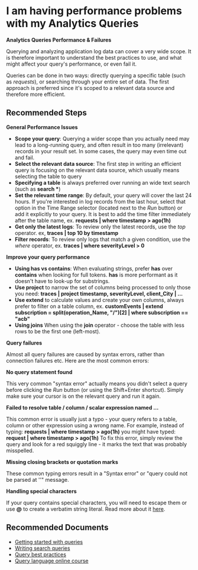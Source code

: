 <properties 
    pageTitle="I am having performance problems with my Analytics Queries"
    description="Will help assist with query errors and performance."
    infoBubbleText="Some suggestions have been found to help solve your performance issues quicker."
    service="microsoft.insights"
    resource="components"
    authors="debugthings"
    ms.author="noakuper"
    articleId="insights_analytics_performance"
    displayOrder="92"
    selfHelpType="generic"
    cloudEnvironments="public, Fairfax"
    productPesIds="15693" 
    supportTopicIds="32602201"
 />
# I am having performance problems with my Analytics Queries

**Analytics Queries Performance & Failures**<br>

Querying and analyzing application log data can cover a very wide scope. It is therefore important to understand the best practices to use, and what might affect your query's performance, or even fail it.<br>

Queries can be done in two ways: directly querying a specific table (such as *requests*), or searching through your entire set of data. The first approach is preferred since it's scoped to a relevant data source and therefore more efficient.

## **Recommended Steps**

**General Performance Issues**<br>

* **Scope your query**: Querying a wider scope than you actually need may lead to a long-running query, and often result in too many (irrelevant) records in your result set. In some cases, the query may even time out and fail.
* **Select the relevant data source**: The first step in writing an efficient query is focusing on the relevant data source, which usually means selecting the table to query
* **Specifying a table** is always preferred over running an wide text search (such as **search \***)
* **Set the relevant time range**: By default, your query will cover the last 24 hours. If you're interested in log records from the last hour, select that option in the Time Range selector (located next to the *Run* button) or add it explicitly to your query. It is best to add the time filter immediately after the table name, ex. **requests | where timestamp > ago(1h)**
* **Get only the latest logs**: To review only the latest records, use the *top* operator. ex,  **traces | top 10 by timestamp**
* **Filter records**: To review only logs that match a given condition, use the *where* operator, ex. **traces | where severityLevel > 0**
   
**Improve your query performance**<br>

* **Using has vs contains**: When evaluating strings, prefer **has** over **contains** when looking for full tokens. **has** is more performant as it doesn't have to look-up for substrings.
* **Use project** to narrow the set of columns being processed to only those you need: **traces | project timestamp, severityLevel, client_City | ...**
* **Use extend** to calculate values and create your own columns, always prefer to filter on a table column, ex. **customEvents | extend subscription = split(operation_Name, "/")[2] | where subscription == "acb"**
* **Using joins** When using the **join** operator - choose the table with less rows to be the first one (left-most).

**Query failures**<br>

Almost all query failures are caused by syntax errors, rather than connection failures etc. Here are the most common errors:

**No query statement found**<br>

This very common "syntax error" actually means you didn't select a query before clicking the *Run* button (or using the Shift+Enter shortcut). Simply make sure your cursor is on the relevant query and run it again.<br>

**Failed to resolve table / column / scalar expression named ...**<br>

This common error is usually just a typo - your query refers to a table, column or other expression using a wrong name. For example, instead of typing: **requests | where timestamp > ago(1h)** you might have typed: **request | where timestamp > ago(1h)** To fix this error, simply review the query and look for a red squiggly line - it marks the text that was probably misspelled.

**Missing closing brackets or quotation marks**<br>

These common typing errors result in a "Syntax error" or "query could not be parsed at '<EOF>'" message.<br>

**Handling special characters**<br>

If your query contains special characters, you will need to escape them or use **@** to create a verbatim string literal. Read more about it [here](https://docs.microsoft.com/azure/kusto/query/scalar-data-types/string).<br>

## **Recommended Documents**

* [Getting started with queries](https://docs.microsoft.com/azure/log-analytics/query-language/get-started-queries)<br>
* [Writing search queries](https://docs.microsoft.com/azure/log-analytics/query-language/search-queries)<br>
* [Query best practices](https://docs.microsoft.com/azure/kusto/query/best-practices)<br>
* [Query language online course](https://www.pluralsight.com/courses/kusto-query-language-kql-from-scratch)
